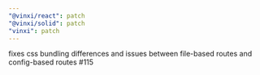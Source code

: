 ```yaml
---
"@vinxi/react": patch
"@vinxi/solid": patch
"vinxi": patch
---
```


fixes css bundling differences and issues between file-based routes and config-based routes #115
